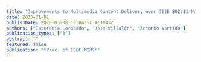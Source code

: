 ```yaml
---
title: "Improvements to Multimedia Content Delivery over IEEE 802.11 Networks"
date: 2020-01-01
publishDate: 2020-03-08T19:04:51.011143Z
authors: ["Estefania Coronado", "Jose Villalón", "Antonio Garrido"]
publication_types: ["1"]
abstract: ""
featured: false
publication: "*Proc. of IEEE NOMS*"
---
```


